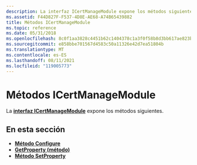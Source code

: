 ```yaml
---
description: La interfaz ICertManageModule expone los métodos siguientes.
ms.assetid: F44D827F-F537-4D8E-AE68-A74B65439882
title: Métodos ICertManageModule
ms.topic: reference
ms.date: 05/31/2018
ms.openlocfilehash: 8c0f1aa3828c4451b62c1404378c1a3f0f58b8d3bb617ae823b8bd6daa87c0c8
ms.sourcegitcommit: e858bbe701567d4583c50a11326e42d7ea51804b
ms.translationtype: MT
ms.contentlocale: es-ES
ms.lasthandoff: 08/11/2021
ms.locfileid: "119005773"
---
```

# <a name="icertmanagemodule-methods"></a>Métodos ICertManageModule

La [**interfaz ICertManageModule**](/windows/desktop/api/Certmod/nn-certmod-icertmanagemodule) expone los métodos siguientes.

## <a name="in-this-section"></a>En esta sección

-   [**Método Configure**](/windows/desktop/api/Certmod/nf-certmod-icertmanagemodule-configure)
-   [**GetProperty (método)**](/windows/desktop/api/Certmod/nf-certmod-icertmanagemodule-getproperty)
-   [**Método SetProperty**](/windows/desktop/api/Certmod/nf-certmod-icertmanagemodule-setproperty)

 

 



